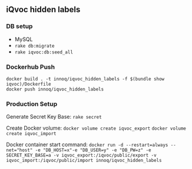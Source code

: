 ## iQvoc hidden labels


### DB setup

- MySQL
- `rake db:migrate`
- `rake iqvoc:db:seed_all`

### Dockerhub Push

```
docker build . -t innoq/iqvoc_hidden_labels -f $(bundle show iqvoc)/Dockerfile
docker push innoq/iqvoc_hidden_labels
```

### Production Setup

Generate Secret Key Base:
`rake secret`

Create Docker volume:
`docker volume create iqvoc_export`
`docker volume create iqvoc_import`

Docker container start command:
`docker run -d --restart=always --net="host" -e "DB_HOST=x"-e "DB_USER=y" -e "DB_PW=z" -e SECRET_KEY_BASE=a -v iqvoc_export:/iqvoc/public/export -v iqvoc_import:/iqvoc/public/import innoq/iqvoc_hidden_labels`

